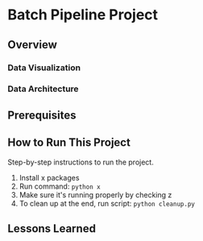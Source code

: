 # Batch Pipeline Project

## Overview



### Data Visualization


### Data Architecture





## Prerequisites



## How to Run This Project

Step-by-step instructions to run the project.

1. Install x packages
2. Run command: `python x`
3. Make sure it's running properly by checking z
4. To clean up at the end, run script: `python cleanup.py`

## Lessons Learned

